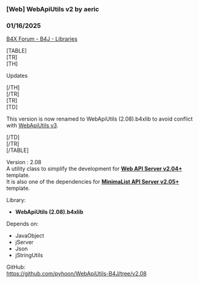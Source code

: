 ### [Web] WebApiUtils v2 by aeric
### 01/16/2025
[B4X Forum - B4J - Libraries](https://www.b4x.com/android/forum/threads/160686/)

[TABLE]  
[TR]  
[TH]

Updates

[/TH]  
[/TR]  
[TR]  
[TD]

This version is now renamed to WebApiUtils (2.08).b4xlib to avoid conflict with [WebApiUtils v3](https://www.b4x.com/android/forum/threads/web-webapiutils-v3.165120/).

[/TD]  
[/TR]  
[/TABLE]  
  
Version : 2.08  
A utility class to simplify the development for [**Web API Server v2.04+**](https://www.b4x.com/android/forum/threads/project-template-web-api-server-2.143310/) template.  
It is also one of the dependencies for [**MinimaList API Server v2.05+**](https://www.b4x.com/android/forum/threads/project-template-web-minimalist-api-server.160679/) template.  
  
Library:  

- **WebApiUtils (2.08).b4xlib**

Depends on:  

- JavaObject
- jServer
- Json
- jStringUtils

GitHub:  
<https://github.com/pyhoon/WebApiUtils-B4J/tree/v2.08>